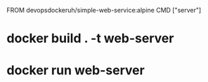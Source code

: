 FROM devopsdockeruh/simple-web-service:alpine
CMD ["server"]

# docker build . -t web-server
# docker run web-server